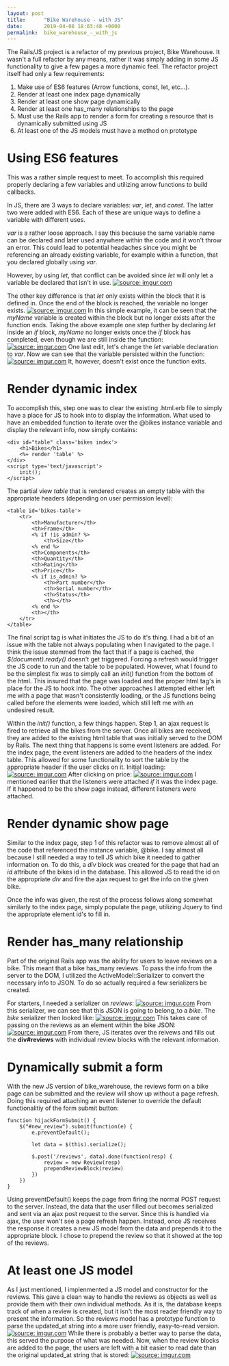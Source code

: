 ```yaml
---
layout: post
title:      "Bike Warehouse - with JS"
date:       2019-04-08 18:03:48 +0000
permalink:  bike_warehouse_-_with_js
---
```



The Rails/JS project is a refactor of my previous project, Bike Warehouse. It wasn't a full refactor by any means, rather it was simply adding in some JS functionality to give a few pages a more dynamic feel. The refactor project itself had only a few requirements:
1. Make use of ES6 features (Arrow functions, const, let, etc...).
2. Render at least one index page dynamically
3. Render at least one show page dynamically
4. Render at least one has_many relationships to the page
5. Must use the Rails app to render a form for creating a resource that is dynamically submitted using JS
6. At least one of the JS models must have a method on prototype

# Using ES6 features

This was a rather simple request to meet. To accomplish this required properly declaring a few variables and utilizing arrow functions to build callbacks.

In JS, there are 3 ways to declare variables: *var*, *let*, and *const*. The latter two were added with ES6. Each of these are unique ways to define a variable with different uses.

*var* is a rather loose approach. I say this because the same variable name can be declared and later used anywhere within the code and it won't throw an error. This could lead to potential headaches since you might be referencing an already existing variable, for example within a function, that you declared globally using *var*. 

However, by using *let*, that conflict can be avoided since *let* will only let a variable be declared that isn't in use.
<a href="https://imgur.com/se9UH06"><img src="https://i.imgur.com/se9UH06.png" title="source: imgur.com" /></a>

The other key difference is that *let* only exists within the block that it is defined in. Once the end of the block is reached, the variable no longer exists.
<a href="https://imgur.com/9u1njSx"><img src="https://i.imgur.com/9u1njSx.png" title="source: imgur.com" /></a>
In this simple example, it can be seen that the *myName* variable is created within the block but no longer exists after the function ends. Taking the above example one step further by declaring *let* inside an *if* block, *myName* no longer exists once the *if* block has completed, even though we are still inside the function:
<a href="https://imgur.com/NDHGku1"><img src="https://i.imgur.com/NDHGku1.png" title="source: imgur.com" /></a>
One last edit, let's change the *let* variable declaration to *var*. Now we can see that the variable persisted within the function:
<a href="https://imgur.com/2fe1A7j"><img src="https://i.imgur.com/2fe1A7j.png" title="source: imgur.com" /></a>
It, however, doesn't exist once the function exits.

# Render dynamic index
To accomplish this, step one was to clear the existing .html.erb file to simply have a place for JS to hook into to display the information. What used to have an embedded function to iterate over the @bikes instance variable and display the relevant info, now simply contains:
```
<div id="table" class='bikes index'>
	<h1>Bikes</h1>
	<%= render 'table' %>
</div>
<script type='text/javascript'>
	init();
</script>

```

The partial view *table* that is rendered creates an empty table with the appropriate headers (depending on user permission level):
```
<table id='bikes-table'>
	<tr>
		<th>Manufacturer</th>
		<th>Frame</th>
		<% if !is_admin? %>
			<th>Size</th>
		<% end %>
		<th>Components</th>
		<th>Quantity</th>
		<th>Rating</th>
		<th>Price</th>
		<% if is_admin? %>
			<th>Part number</th>
			<th>Serial number</th>
			<th>Status</th>
			<th></th>
		<% end %>
		<th></th>
	</tr>
</table>
```
The final script tag is what initiates the JS to do it's thing. I had a bit of an issue with the table not always populating when I navigated to the page. I think the issue stemmed from the fact that if a page is cached, the *$(document).ready()* doesn't get triggered. Forcing a refresh would trigger the JS code to run and the table to be populated. However, what I found to be the simplest fix was to simply call an *init()* function from the bottom of the html. This insured that the page was loaded and the proper html tag's in place for the JS to hook into. The other approaches I attempted either left me with a page that wasn't consistently loading, or the JS functions being called before the elements were loaded, which still left me with an undesired result.
 
Within the *init()* function, a few things happen. Step 1, an ajax request is fired to retrieve all the bikes from the server. Once all bikes are received, they are added to the existing html table that was initially served to the DOM by Rails. The next thing that happens is some event listeners are added. For the index page, the event listeners are added to the headers of the index table. This allowed for some functionality to sort the table by the appropriate header if the user clicks on it.
Initial loading:
<a href="https://imgur.com/jwgMqHu"><img src="https://i.imgur.com/jwgMqHu.png" title="source: imgur.com" /></a>
After clicking on price:
<a href="https://imgur.com/qwYWx2s"><img src="https://i.imgur.com/qwYWx2s.png" title="source: imgur.com" /></a>
I mentioned earilier that the listeners were attached *if* it was the index page. If it happened to be the show page instead, different listeners were attached.
# Render dynamic show page
Similar to the index page, step 1 of this refactor was to remove almost all of the code that referenced the instance variable, @bike. I say almost all because I still needed a way to tell JS which bike it needed to gather information on. To do this, a *div* block was created for the page that had an *id* attribute of the bikes id in the database. This allowed JS to read the id on the appropriate *div* and fire the ajax request to get the info on the given bike.

Once the info was given, the rest of the process follows along somewhat similarly to the index page, simply populate the page, utilizing Jquery to find the appropriate element id's to fill in.
# Render has_many relationship
Part of the original Rails app was the ability for users to leave reviews on a bike. This meant that a bike has_many reviews. To pass the info from the server to the DOM, I utilized the ActiveModel::Serializer to convert the necessary info to JSON. To do so actually required a few serializers be created.

For starters, I needed a serializer on *reviews*:
<a href="https://imgur.com/a3OCUow"><img src="https://i.imgur.com/a3OCUow.png" title="source: imgur.com" /></a>
From this serializer, we can see that this JSON is going to belong_to a *bike*. The *bike* serializer then looked like:
<a href="https://imgur.com/JyARjb5"><img src="https://i.imgur.com/JyARjb5.png" title="source: imgur.com" /></a>
This takes care of passing on the reviews as an element within the bike JSON:
<a href="https://imgur.com/z0fgNgk"><img src="https://i.imgur.com/z0fgNgk.png" title="source: imgur.com" /></a>
From there, JS iterates over the reivews and fills out the **div#reviews** with individual review blocks with the relevant information.
# Dynamically submit a form
With the new JS version of bike_warehouse, the reviews form on a bike page can be submitted and the review will show up without a page refresh. Doing this required attaching an event listener to override the default functionalitiy of the form submit button:
```
function hijackFormSubmit() {
	$("#new_review").submit(function(e) {
		e.preventDefault();
		
		let data = $(this).serialize();

		$.post('/reviews', data).done(function(resp) {
			review = new Review(resp)
			prependReviewBlock(review)
		})
	})
}

```
Using preventDefault() keeps the page from firing the normal POST request to the server. Instead, the data that the user filled out becomes serialized and sent via an ajax post request to the server. Since this is handled via ajax, the user won't see a page refresh happen. Instead, once JS receives the response it creates a new JS model from the data and prepends it to the appropriate block. I chose to prepend the review so that it showed at the top of the reviews.
# At least one JS model
As I just mentioned, I implenmented a JS model and constructor for the reviews. This gave a clean way to handle the reviews as objects as well as provide them with their own individual methods. As it is, the database keeps track of when a review is created, but it isn't the most reader friendly way to present the information. So the reviews model has a prototype function to parse the updated_at string into a more user friendly, easy-to-read version.
<a href="https://imgur.com/6qVMBCz"><img src="https://i.imgur.com/6qVMBCz.png" title="source: imgur.com" /></a>
While there is probably a better way to parse the data, this served the purpose of what was needed. Now, when the review blocks are added to the page, the users are left with a bit easier to read date than the original updated_at string that is stored:
<a href="https://imgur.com/3Ff21Na"><img src="https://i.imgur.com/3Ff21Na.png" title="source: imgur.com" /></a>


